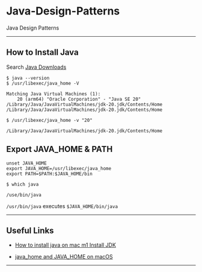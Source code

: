# Java-Design-Patterns
Java Design Patterns

***

## How to Install Java

Search [Java Downloads](https://www.oracle.com/java/technologies/downloads/)

```
$ java --version
$ /usr/libexec/java_home -V 

Matching Java Virtual Machines (1):
    20 (arm64) "Oracle Corporation" - "Java SE 20" /Library/Java/JavaVirtualMachines/jdk-20.jdk/Contents/Home
/Library/Java/JavaVirtualMachines/jdk-20.jdk/Contents/Home
```

```
$ /usr/libexec/java_home -v "20"

/Library/Java/JavaVirtualMachines/jdk-20.jdk/Contents/Home
```

## Export JAVA_HOME & PATH

```
unset JAVA_HOME
export JAVA_HOME=/usr/libexec/java_home
export PATH=$PATH:$JAVA_HOME/bin
```

```
$ which java

/use/bin/java
```

`/usr/bin/java` executes `$JAVA_HOME/bin/java`

***

## Useful Links

* [How to install java on mac m1 Install JDK](https://www.youtube.com/watch?v=2VxsPtZVfPE)

* [java_home and JAVA_HOME on macOS](https://medium.com/notes-for-geeks/java-home-and-java-home-on-macos-f246cab643bd)

***
